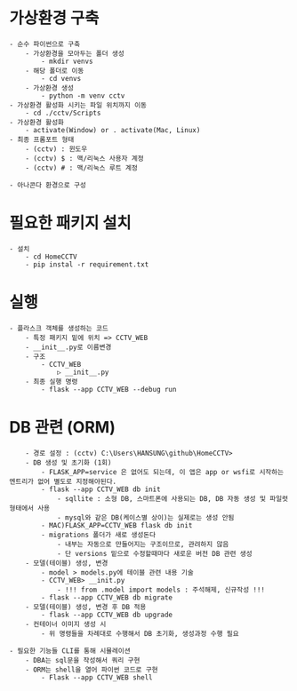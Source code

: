 # 가상환경 구축

    - 순수 파이썬으로 구축
        - 가상환경을 모아두는 폴더 생성
            - mkdir venvs
        - 해당 폴더로 이동
            - cd venvs
        - 가상환경 생성
            - python -m venv cctv
    - 가상환경 활성화 시키는 파일 위치까지 이동
        - cd ./cctv/Scripts
    - 가상환경 활성화
        - activate(Window) or . activate(Mac, Linux)
    - 최종 프롬포트 형태
        - (cctv) : 윈도우
        - (cctv) $ : 맥/리눅스 사용자 계정
        - (cctv) # : 맥/리눅스 루트 계정

    - 아나콘다 환경으로 구성

# 필요한 패키지 설치

    - 설치
        - cd HomeCCTV
        - pip instal -r requirement.txt

# 실행

    - 플라스크 객체를 생성하는 코드
        - 특정 패키지 밑에 위치 => CCTV_WEB
        - __init__.py로 이름변경
        - 구조
            - CCTV_WEB
                ▷ __init__.py
        - 최종 실행 명령
            - flask --app CCTV_WEB --debug run

# DB 관련 (ORM)

        - 경로 설정 : (cctv) C:\Users\HANSUNG\github\HomeCCTV>
        - DB 생성 및 초기화 (1회)
            - FLASK_APP=service 은 없어도 되는데, 이 앱은 app or wsfi로 시작하는 엔트리가 없어 별도로 지정해야된다.
            - flask --app CCTV_WEB db init
                - sqllite : 소형 DB, 스마트폰에 사용되는 DB, DB 자동 생성 및 파일럿 형태에서 사용
                - mysql와 같은 DB(케이스별 상이)는 실제로는 생성 안됨
            - MAC)FLASK_APP=CCTV_WEB flask db init
            - migrations 폴더가 새로 생성돈다
                - 내부는 자동으로 만들어지는 구조이므로, 관려하지 않음
                - 단 versions 밑으로 수정할때마다 새로운 버전 DB 관련 생성
        - 모델(테이블) 생성, 변경
            - model > models.py에 테이블 관련 내용 기술
            - CCTV_WEB> __init.py
                - !!! from .model import models : 주석해제, 신규작성 !!!
            - flask --app CCTV_WEB db migrate
        - 모델(테이블) 생성, 변경 후 DB 적용
            - flask --app CCTV_WEB db upgrade
        - 컨테이너 이미지 생성 시
            - 위 명령들을 차례대로 수행해서 DB 초기화, 생성과정 수행 필요

    - 필요한 기능들 CLI를 통해 시뮬레이션
        - DBA는 sql문을 작성해서 쿼리 구현
        - ORM는 shell을 열어 파이썬 코드로 구현
            - Flask --app CCTV_WEB shell
